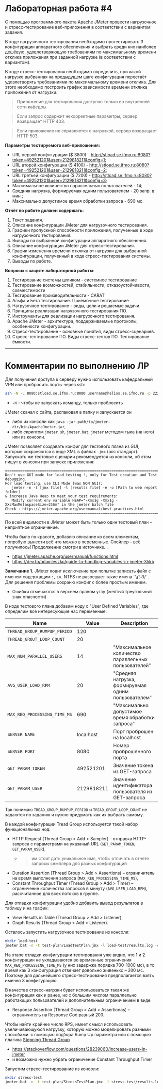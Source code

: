 # Лабораторная работа #4

С помощью программного пакета [Apache JMeter](https://jmeter.apache.org/)
провести нагрузочное и стресс-тестирование веб-приложения в соответствии с
вариантом задания.

В ходе нагрузочного тестирования необходимо протестировать 3 конфигурации
аппаратного обеспечения и выбрать среди них наиболее дешёвую, удовлетворяющую
требованиям по максимальному времени отклика приложения при заданной нагрузке
(в соответствии с вариантом).

В ходе стресс-тестирования необходимо определить, при какой нагрузке выбранная
на предыдущем шаге конфигурация перестаёт удовлетворять требованиями по
максимальному времени отклика. Для этого необходимо построить график
зависимости времени отклика приложения от нагрузки.

> Приложение для тестирования доступно только во внутренней сети кафедры.

> Если запрос содержит некорректные параметры, сервер возвращает HTTP 403.

> Если приложение не справляется с нагрузкой, сервер возвращает HTTP 503.

**Параметры тестируемого веб-приложения:**

- URL первой конфигурации ($ 3800) -
  http://stload.se.ifmo.ru:8080?token=492521201&user=2129818211&config=1;
- URL второй конфигурации ($ 4100) -
  http://stload.se.ifmo.ru:8080?token=492521201&user=2129818211&config=2;
- URL третьей конфигурации ($ 7200) -
  http://stload.se.ifmo.ru:8080?token=492521201&user=2129818211&config=3;
- Максимальное количество параллельных пользователей - 14;
- Средняя нагрузка, формируемая одним пользователем - 20 запр. в мин.;
- Максимально допустимое время обработки запроса - 690 мс.

**Отчёт по работе должен содержать:**

1. Текст задания.
2. Описание конфигурации JMeter для нагрузочного тестирования.
3. Графики пропускной способности приложения, полученные в ходе нагрузочного
   тестирования.
4. Выводы по выбранной конфигурации аппаратного обеспечения.
5. Описание конфигурации JMeter для стресс-тестирования.
6. График изменения времени отклика от нагрузки для выбранной конфигурации,
   полученный в ходе стресс-тестирования системы.
7. Выводы по работе.

**Вопросы к защите лабораторной работы:**

1. Тестирование системы целиком  - системное тестирование
2. Тестирование возможностей, стабильности, отказоустойчивости, совместимости
3. Тестирование производительности - CARAT
4. Альфа и Бета тестирование. Приемочное тестирование
5. Нагрузочное тестирование - виды, цели и решаемые задачи.
6. Принципы реализации нагрузочного тестирования ПО.
7. Инструменты для реализации нагрузочного тестирования.
8. Apache JMeter - архитектура, поддерживаемые протоколы, особенности
   конфигурации.
9. Стресс-тестирование - основные понятия, виды стресс-сценариев.
10. Стресс-тестирование ПО. Виды стресс-тестов ПО. Тестирование ёмкости.

- - -

# Комментарии по выполнению ЛР

Для получения доступа к серверу нужно использовать кафедральный VPN или 
пробросить порты через ssh:

```sh
ssh -N -L 8080:stload.se.ifmo.ru:8080 username@helios.se.ifmo.ru -p 2222
```
- `-N` – чтобы не запускать команду, только пробросить

JMeter скачал с сайта, распаковал в папку и запускается он 
- либо из консоли как `java -jar path/to/jmeter-dir/bin/ApacheJmeter.jar`,
- либо скриптом `jmeter.sh`, `jmeter.bat`, `jmeter` методом тыка (на него)
  или из консоли.

JMeter позволяет создавать конфиг для тестового плана из GUI, которые сохраняются
в виде XML в файлах `.jmx` (аля стандарт). Запускать же тестовые сценарии
рекомендуется из консоли, об этом пишут в консоли при запуске приложения:

```
================================================================================
Don't use GUI mode for load testing !, only for Test creation and Test debugging.
For load testing, use CLI Mode (was NON GUI):
   jmeter -n -t [jmx file] -l [results file] -e -o [Path to web report folder]
& increase Java Heap to meet your test requirements:
   Modify current env variable HEAP="-Xms1g -Xmx1g -XX:MaxMetaspaceSize=256m" in the jmeter batch file
Check : https://jmeter.apache.org/usermanual/best-practices.html
================================================================================
```

По всей видимости в JMeter может быть только один тестовый план – неприятное ограничение.

Чтобы было по красоте, добавлю описание ко всем элементам, попробую вынести
всё что можно в переменные. Спойлер – всё получилось! Продолжение смотри в источнике...
- https://jmeter.apache.org/usermanual/functions.html
- https://dev.to/adamleszko/guide-to-handling-variables-in-jmeter-3hkb

**Замечание 1.** JMeter ловит исключение при попытке записать файл с именем
содержащим `:`, т.к. NTFS не разрешает такие имена ¯\\_(ツ)_/¯. Для решения 
проблемы сохраню конфиг с более простым именем.
- Ошибки отмечаются в верхнем правом углу (желтый треугольный знак опасности)

В ноде тестового плана добавим ноду с "User Defined Variables", где определим
все интересующие нас переменные:

| Name | Value | Description |
| --- | --- | --- |
| `THREAD_GROUP_RUMPUP_PERIOD`    |	120	        | |
| `THREAD_GROUT_LOOP_COUNT`       |	20	        | |
| `MAX_NUM_PARALLEL_USERS`        |	14	        | "Максимальное количество параллельных пользователей" |
| `AVG_USER_LOAD_RPM`             |	20          | "Средняя нагрузка, формируемая одним пользователем" |
| `MAX_REQ_PROCESSING_TIME_MS`    |	690	        | "Максимально допустимое время обработки запроса" |
| `SERVER_NAME`                   |	localhost   | Порт проброшен на localhost |
| `SERVER_PORT`                   |	8080	    | Номер проброшенного порта |
| `GET_PARAM_TOKEN`               |	492521201	| Значение токена из GET-запроса |
| `GET_PARAM_USER`                |	2129818211	| Значение идентификатора пользователя из GET-запроса |

Так понимаю `TREAD_GROUP_RUMPUP_PERIOD` и `TREAD_GROUT_LOOP_COUNT` не задаются
по заданию и нужно придумать как их выбрать самому.

В каждой конфигурации Tread Group используется такой набор функциональных нод:

- HTTP Request (Thread Group > Add > Sampler) – отправка HTTP-запроса с
  параметрами на указаный URL (`GET_PARAM_TOKEN`, `GET_PARAM_USER`),
    - > им стоит дать уникальное имя, чтобы отличать в отчете запросы семплера
      для разных конфигураций
- Duration Assertion (Thread Group > Add > Assertions) – ограничитель на время
  выполнения запроса (`MAX_REQ_PROCESSING_TIME_MS`),
- Constant Throughput Timer (Thread Group > Add > Timer) – ограничение
  количества запросов в минуту (`AVG_USER_LOAD_RPM`), рассчитанное для всех потоков в группе.

Для отладки конфигурации удобно добавить вывод результатов в таблицу и на график: 

- View Results in Table (Thread Group > Add > Listener),
- Graph Results (Thread Group > Add > Listener).

Осталось запустить нагрузочное тестирование из консоли:

```sh
mkdir load-test
jmeter.bat -n -t test-plan/LoadTestPlan.jmx -l load-test/results.log -e -o load-test/report
```

На этапе отладки конфигурации тестирования уже видно, что 1 и 2 конфигурации не
укладываются во временные ограничения `MAX_REQ_PROCESSING_TIME_MS` (у них
задержка порядка 700-1000 мс), в то время как 3 конфигурация отвечает довольно
живенько – 300 мс. Поэтому для дальнейшего стресс-тестирования предполагается
взять именно 3 конфигурацию.

В качестве стресс-нагрзки будет использоваться такая же конфигурация как и
ранее, но с большим числом параллельно работающих пользователей и дополнительным ограничением в виде

- Response Assertion (Thread Group > Add > Assertionas) – ограничитель на Response Cod равный 200.

Чтобы найти крайнее число RPS, имеет смысл использовать увеличивающуюся
нагрузку, которую можно моделировать разными способами: c помощью подбора Rump
Up параметра или с помощью плагина [Stepping Thread Group](https://jmeter-plugins.org/wiki/SteppingThreadGroup/)
- https://stackoverflow.com/questions/28239060/increase-users-in-jmeter
- и возможно нужно убрать ограничение Constant Throughput Timer

Запустим стресс-тестироввание из консоли:

```sh
mkdir stress-test
jmeter.bat -n -t test-plan/StressTestPlan.jmx -l stress-test/results.log -e -o stress-test/report
```


